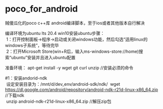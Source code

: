 # poco_for_android
贼傻瓜化的poco c++库 android编译脚本，至于ios或者其他版本自行解决

编译环境为ubuntu lts 20.4 
win10安装ubuntu步骤：  
   &nbsp;1：打开控制面板->程序->启动或关闭windows功能，然后勾选“适用linux的windows子系统”，等待完毕  
   &nbsp;2：打开Microsoft Store(win+R后，输入ms-windows-store://home)搜索“ubuntu”安装并且进入ubuntu配置  

准备环境： apt-get install -y wget git curl unzip    //安装必须的命令

#1：安装andorid-ndk     
    &nbsp;设定安装目录为：/mnt/d/dev_env/android-sdk/ndk/
    &nbsp;wget https://dl.google.com/android/repository/android-ndk-r21d-linux-x86_64.zip    //下载ndk   
    &nbsp;unzip android-ndk-r21d-linux-x86_64.zip                                            //解压zip包    
      
